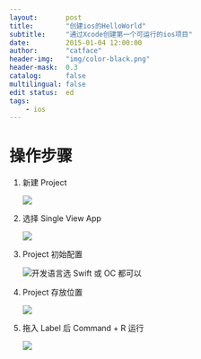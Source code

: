 ```yaml
---
layout:       post
title:        "创建ios的HelloWorld"
subtitle:     "通过Xcode创建第一个可运行的ios项目"
date:         2015-01-04 12:00:00
author:       "catface"
header-img:   "img/color-black.png"
header-mask:  0.3
catalog:      false
multilingual: false
edit status:  ed
tags:
    - ios
---
```


# 操作步骤

1. 新建 Project

    ![](https://imgconvert.csdnimg.cn/aHR0cDovL3VwbG9hZC1pbWFnZXMuamlhbnNodS5pby91cGxvYWRfaW1hZ2VzLzk3NTM1NC0zOTlhMWYzMzJjY2NhZjU2LmpwZw)

2. 选择 Single View App

    ![](https://imgconvert.csdnimg.cn/aHR0cDovL3VwbG9hZC1pbWFnZXMuamlhbnNodS5pby91cGxvYWRfaW1hZ2VzLzk3NTM1NC1mMGRhMTc0YjNhNzQzZTY3LmpwZw)

3. Project 初始配置

    ![开发语言选 Swift 或 OC 都可以](https://imgconvert.csdnimg.cn/aHR0cDovL3VwbG9hZC1pbWFnZXMuamlhbnNodS5pby91cGxvYWRfaW1hZ2VzLzk3NTM1NC0zOTMzZGU4NjZjODhjZTY4LmpwZw)

4. Project 存放位置

    ![](https://imgconvert.csdnimg.cn/aHR0cDovL3VwbG9hZC1pbWFnZXMuamlhbnNodS5pby91cGxvYWRfaW1hZ2VzLzk3NTM1NC02ZmVhZTgzNWViNWU0OGIzLmpwZw)

5. 拖入 Label 后 Command + R 运行

    ![](https://imgconvert.csdnimg.cn/aHR0cDovL3VwbG9hZC1pbWFnZXMuamlhbnNodS5pby91cGxvYWRfaW1hZ2VzLzk3NTM1NC1hMjNjZjAwMTc4NDk2YzJhLmpwZw)